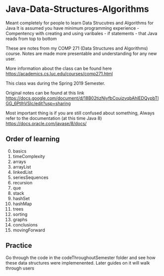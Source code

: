# Java-Data-Structures-Algorithms
Meant completely for people to learn Data Strucutres and Algorithms for Java
It is assumed you have minimum programming experience
    - Compentency with creating and using varibales
    - if statements
    - that Java reads from top to bottom

These are notes from my COMP 271 (Data Structures and Algorithms) course. Notes are made more presentable and understanding for any new user.

More information about the class can be found here
https://academics.cs.luc.edu/courses/comp271.html

This class was during the Spring 2019 Semester.

Original notes can be found at this link
https://docs.google.com/document/d/18B02tizNiyfbCoujzvqbAhlEDQypbTlGG_6PtIhVSlc/edit?usp=sharing

Most important thing is if you are still confused about something,
Always refer to the documentation (at this time Java 8)
https://docs.oracle.com/javase/8/docs/


## Order of learning

0.  basics
1.  timeComplexity
2.  arrays
3.  arrayList
4.  linkedList
5.  seriesSequences
6.  recursion
7.  que
8.  stack
9.  hashSet
10. hashMap
11. trees
12. sorting
13. graphs
14. conclusions
15. movingForward

## Practice

Go through the code in the codeThroughoutSemester folder and see 
how these data structures were implemenented. 
Later guides on it will walk through users
